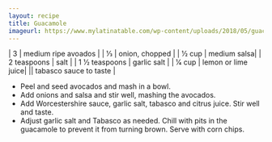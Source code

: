 ```yaml
---
layout: recipe
title: Guacamole
imageurl: https://www.mylatinatable.com/wp-content/uploads/2018/05/guacamole-foto-heroe-1024x723-500x500.jpg
---
```

<!-- Ingredients -->

| 3 | medium ripe avoados | 
| 1⁄3 | onion, chopped |
| 1⁄2 cup | medium salsa|
| 2 teaspoons | salt |
| 1 1⁄2 teaspoons | garlic salt |
| 1⁄4 cup | lemon or lime juice|
|| tabasco sauce to taste |

<!-- split -->
<!-- Steps -->
* Peel and seed avocados and mash in a bowl.
* Add onions and salsa and stir well, mashing the avocados.
* Add Worcestershire sauce, garlic salt, tabasco and citrus juice. Stir well and taste.
* Adjust garlic salt and Tabasco as needed. Chill with pits in the guacamole to prevent it from turning brown. Serve with corn chips.
